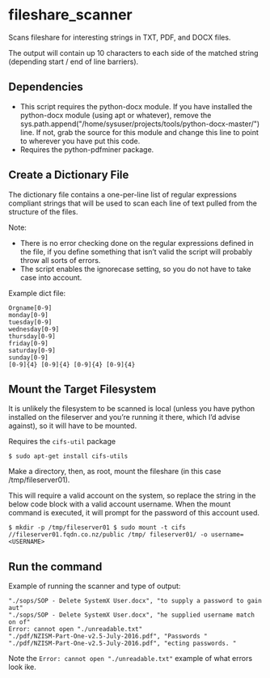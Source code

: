 # fileshare_scanner
Scans fileshare for interesting strings in TXT, PDF, and DOCX files.

The output will contain up 10 characters to each side of the matched string (depending start / end of line barriers).

## Dependencies
* This script requires the python-docx module. If you have installed the python-docx module (using apt or whatever), remove the sys.path.append("/home/sysuser/projects/tools/python-docx-master/") line. If not, grab the source for this module and change this line to point to wherever you have put this code.
* Requires the python-pdfminer package.


## Create a Dictionary File
The dictionary file contains a one-per-line list of regular expressions compliant strings that will be used to scan each line of text pulled from the structure of the files.

Note:
* There is no error checking done on the regular expressions defined in the file, if you define something that isn’t valid the script will probably throw all sorts of errors.
* The script enables the ignorecase setting, so you do not have to take case into account.

Example dict file:

```P[@a]ssw[o0]rd
Orgname[0-9]
monday[0-9]
tuesday[0-9]
wednesday[0-9]
thursday[0-9]
friday[0-9]
saturday[0-9]
sunday[0-9]
[0-9]{4} [0-9]{4} [0-9]{4} [0-9]{4}
```

##	Mount the Target Filesystem
It is unlikely the filesystem to be scanned is local (unless you have python installed on the fileserver and you’re running it there, which I’d advise against), so it will have to be mounted.

Requires the `cifs-util` package

`$ sudo apt-get install cifs-utils`

Make a directory, then, as root, mount the fileshare (in this case /tmp/fileserver01).

This will require a valid account on the system, so replace the <USERNAME> string in the below code block with a valid account username. When the mount command is executed, it will prompt for the password of this account used.

`$ mkdir -p /tmp/fileserver01
$ sudo mount -t cifs //fileserver01.fqdn.co.nz/public /tmp/ fileserver01/ -o username=<USERNAME>`

## Run the command

Example of running the scanner and type of output:
```sysuser@lnzlwlgslg01:~/projects/fileshare_scanner$ ./scanner.py . dict.txt
"./sops/SOP - Delete SystemX User.docx", "to supply a password to gain aut"
"./sops/SOP - Delete SystemX User.docx", "he supplied username match on of"
Error: cannot open "./unreadable.txt"
"./pdf/NZISM-Part-One-v2.5-July-2016.pdf", "Passwords "
"./pdf/NZISM-Part-One-v2.5-July-2016.pdf", "ecting passwords. "
```

Note the `Error: cannot open "./unreadable.txt"` example of what errors look ike.
